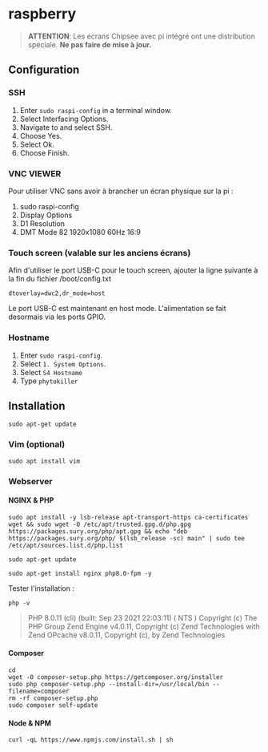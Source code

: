 # raspberry

> **ATTENTION**: Les écrans Chipsee avec pi intégré ont une distribution spéciale. **Ne pas faire de mise à jour.**

## Configuration

### SSH

1. Enter `sudo raspi-config` in a terminal window.
2. Select Interfacing Options.
3. Navigate to and select SSH.
4. Choose Yes.
5. Select Ok.
6. Choose Finish.

### VNC VIEWER

Pour utiliser VNC sans avoir à brancher un écran physique sur la pi :
1. sudo raspi-config
2. Display Options
3. D1 Resolution
5. DMT Mode 82 1920x1080 60Hz 16:9

### Touch screen (valable sur les anciens écrans)

Afin d'utiliser le port USB-C pour le touch screen, ajouter la ligne suivante à la fin du fichier /boot/config.txt

    dtoverlay=dwc2,dr_mode=host
    
Le port USB-C est maintenant en host mode. L'alimentation se fait desormais via les ports GPIO.

### Hostname

1. Enter `sudo raspi-config`.
2. Select `1. System Options`.
3. Select `S4 Hostname`
4. Type `phytokiller`

## Installation

```
sudo apt-get update
```

### Vim (optional)

```
sudo apt install vim
```

### Webserver

#### NGINX & PHP
```
sudo apt install -y lsb-release apt-transport-https ca-certificates wget && sudo wget -O /etc/apt/trusted.gpg.d/php.gpg https://packages.sury.org/php/apt.gpg && echo "deb https://packages.sury.org/php/ $(lsb_release -sc) main" | sudo tee /etc/apt/sources.list.d/php.list
```

```
sudo apt-get update
```

```
sudo apt-get install nginx php8.0-fpm -y
```

Tester l'installation :
```
php -v
```
> PHP 8.0.11 (cli) (built: Sep 23 2021 22:03:11) ( NTS )
Copyright (c) The PHP Group
Zend Engine v4.0.11, Copyright (c) Zend Technologies
    with Zend OPcache v8.0.11, Copyright (c), by Zend Technologies

#### Composer

    cd
    wget -O composer-setup.php https://getcomposer.org/installer
    sudo php composer-setup.php --install-dir=/usr/local/bin --filename=composer
    rm -rf composer-setup.php
    sudo composer self-update
    
#### Node & NPM

    curl -qL https://www.npmjs.com/install.sh | sh
